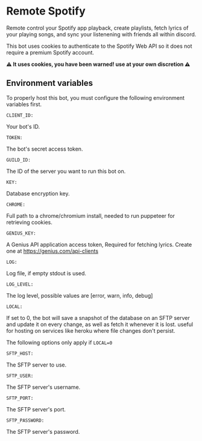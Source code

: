 # Remote Spotify
Remote control your Spotify app playback, create playlists, fetch lyrics of your playing songs, and sync your listenening with friends all within discord.

This bot uses cookies to authenticate to the Spotify Web API so it does not require a premium Spotify account.

**⚠️ It uses cookies, you have been warned! use at your own discretion ⚠️**

## Environment variables

To properly host this bot, you must configure the following environment variables first.

`CLIENT_ID:`

Your bot's ID.

`TOKEN:`

The bot's secret access token.

`GUILD_ID:`

The ID of the server you want to run this bot on.

`KEY:`

Database encryption key.

`CHROME:`

Full path to a chrome/chromium install, needed to run puppeteer for retrieving cookies.

`GENIUS_KEY:`

A Genius API application access token, Required for fetching lyrics. Create one at https://genius.com/api-clients

`LOG:`

Log file, if empty stdout is used.

`LOG_LEVEL:`

The log level, possible values are [error, warn, info, debug]

`LOCAL:`

If set to 0, the bot will save a snapshot of the database on an SFTP server and update it on every change, as well as fetch it whenever it is lost. useful for hosting on services like heroku where file changes don't persist.

The following options only apply if `LOCAL=0`

`SFTP_HOST:`

The SFTP server to use.

`SFTP_USER:`

The SFTP server's username.

`SFTP_PORT:`

The SFTP server's port.

`SFTP_PASSWORD:`

The SFTP server's password.
